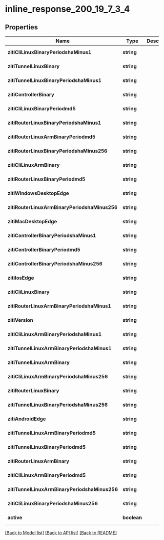 # inline_response_200_19_7_3_4

## Properties
Name | Type | Description | Notes
------------ | ------------- | ------------- | -------------
**zitiCliLinuxBinaryPeriodshaMinus1** | **string** |  | [default to null]
**zitiTunnelLinuxBinary** | **string** |  | [default to null]
**zitiTunnelLinuxBinaryPeriodshaMinus1** | **string** |  | [default to null]
**zitiControllerBinary** | **string** |  | [default to null]
**zitiCliLinuxBinaryPeriodmd5** | **string** |  | [default to null]
**zitiRouterLinuxBinaryPeriodshaMinus1** | **string** |  | [default to null]
**zitiRouterLinuxArmBinaryPeriodmd5** | **string** |  | [default to null]
**zitiRouterLinuxBinaryPeriodshaMinus256** | **string** |  | [default to null]
**zitiCliLinuxArmBinary** | **string** |  | [default to null]
**zitiRouterLinuxBinaryPeriodmd5** | **string** |  | [default to null]
**zitiWindowsDesktopEdge** | **string** |  | [default to null]
**zitiRouterLinuxArmBinaryPeriodshaMinus256** | **string** |  | [default to null]
**zitiMacDesktopEdge** | **string** |  | [default to null]
**zitiControllerBinaryPeriodshaMinus1** | **string** |  | [default to null]
**zitiControllerBinaryPeriodmd5** | **string** |  | [default to null]
**zitiControllerBinaryPeriodshaMinus256** | **string** |  | [default to null]
**zitiIosEdge** | **string** |  | [default to null]
**zitiCliLinuxBinary** | **string** |  | [default to null]
**zitiRouterLinuxArmBinaryPeriodshaMinus1** | **string** |  | [default to null]
**zitiVersion** | **string** |  | [default to null]
**zitiCliLinuxArmBinaryPeriodshaMinus1** | **string** |  | [default to null]
**zitiTunnelLinuxArmBinaryPeriodshaMinus1** | **string** |  | [default to null]
**zitiTunnelLinuxArmBinary** | **string** |  | [default to null]
**zitiCliLinuxArmBinaryPeriodshaMinus256** | **string** |  | [default to null]
**zitiRouterLinuxBinary** | **string** |  | [default to null]
**zitiTunnelLinuxBinaryPeriodshaMinus256** | **string** |  | [default to null]
**zitiAndroidEdge** | **string** |  | [default to null]
**zitiTunnelLinuxArmBinaryPeriodmd5** | **string** |  | [default to null]
**zitiTunnelLinuxBinaryPeriodmd5** | **string** |  | [default to null]
**zitiRouterLinuxArmBinary** | **string** |  | [default to null]
**zitiCliLinuxArmBinaryPeriodmd5** | **string** |  | [default to null]
**zitiTunnelLinuxArmBinaryPeriodshaMinus256** | **string** |  | [default to null]
**zitiCliLinuxBinaryPeriodshaMinus256** | **string** |  | [default to null]
**active** | **boolean** |  | [default to null]

[[Back to Model list]](../README.md#documentation-for-models) [[Back to API list]](../README.md#documentation-for-api-endpoints) [[Back to README]](../README.md)


